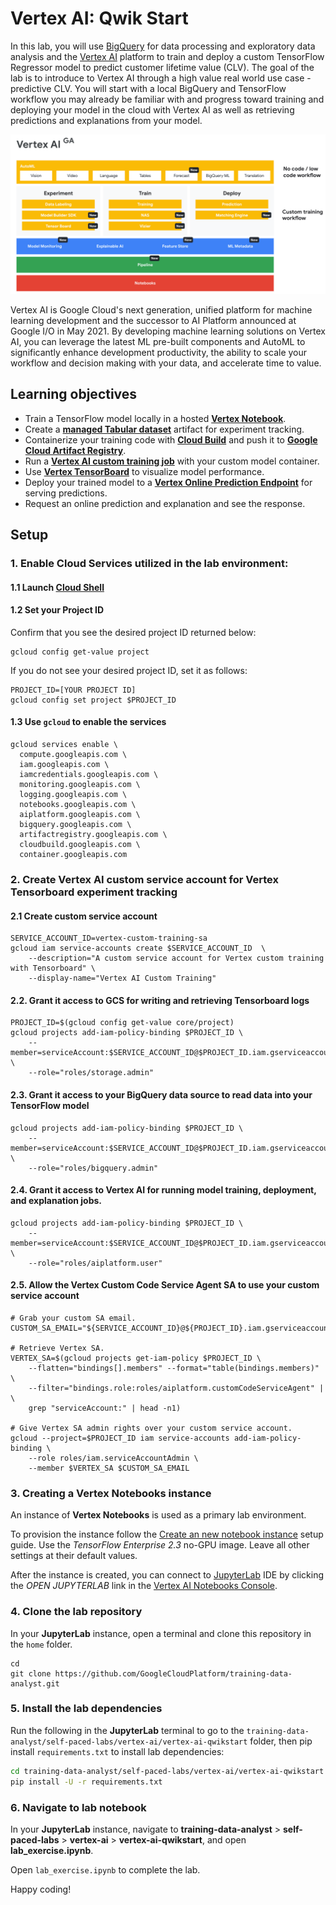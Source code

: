 # Vertex AI: Qwik Start

In this lab, you will use [BigQuery](https://cloud.google.com/bigquery) for data processing and exploratory data analysis and the [Vertex AI](https://cloud.google.com/vertex-ai) platform to train and deploy a custom TensorFlow Regressor model to predict customer lifetime value (CLV). The goal of the lab is to introduce to Vertex AI through a high value real world use case - predictive CLV. You will start with a local BigQuery and TensorFlow workflow you may already be familiar with and progress toward training and deploying your model in the cloud with Vertex AI as well as retrieving predictions and explanations from your model.

![Vertex AI](./images/vertex-ai-overview.png "Vertex AI Overview")

Vertex AI is Google Cloud's next generation, unified platform for machine learning development and the successor to AI Platform announced at Google I/O in May 2021. By developing machine learning solutions on Vertex AI, you can leverage the latest ML pre-built components and AutoML to significantly enhance development productivity, the ability to scale your workflow and decision making with your data, and accelerate time to value.

## Learning objectives

* Train a TensorFlow model locally in a hosted [**Vertex Notebook**](https://cloud.google.com/vertex-ai/docs/general/notebooks?hl=sv).
* Create a [**managed Tabular dataset**](https://cloud.google.com/vertex-ai/docs/training/using-managed-datasets?hl=sv) artifact for experiment tracking.
* Containerize your training code with [**Cloud Build**](https://cloud.google.com/build) and push it to [**Google Cloud Artifact Registry**](https://cloud.google.com/artifact-registry).
* Run a [**Vertex AI custom training job**](https://cloud.google.com/vertex-ai/docs/training/custom-training) with your custom model container.
* Use [**Vertex TensorBoard**](https://cloud.google.com/vertex-ai/docs/experiments/tensorboard-overview) to visualize model performance.
* Deploy your trained model to a [**Vertex Online Prediction Endpoint**](https://cloud.google.com/vertex-ai/docs/predictions/getting-predictions) for serving predictions.
* Request an online prediction and explanation and see the response.

## Setup

### 1. Enable Cloud Services utilized in the lab environment:

#### 1.1 Launch [Cloud Shell](https://cloud.google.com/shell/docs/launching-cloud-shell)

#### 1.2 Set your Project ID

Confirm that you see the desired project ID returned below:
```
gcloud config get-value project
```

If you do not see your desired project ID, set it as follows:
```
PROJECT_ID=[YOUR PROJECT ID]
gcloud config set project $PROJECT_ID
```

#### 1.3 Use `gcloud` to enable the services

```
gcloud services enable \
  compute.googleapis.com \
  iam.googleapis.com \
  iamcredentials.googleapis.com \
  monitoring.googleapis.com \
  logging.googleapis.com \
  notebooks.googleapis.com \
  aiplatform.googleapis.com \
  bigquery.googleapis.com \
  artifactregistry.googleapis.com \
  cloudbuild.googleapis.com \
  container.googleapis.com
```

### 2. Create Vertex AI custom service account for Vertex Tensorboard experiment tracking

#### 2.1 Create custom service account
```
SERVICE_ACCOUNT_ID=vertex-custom-training-sa
gcloud iam service-accounts create $SERVICE_ACCOUNT_ID  \
    --description="A custom service account for Vertex custom training with Tensorboard" \
    --display-name="Vertex AI Custom Training"
```

#### 2.2. Grant it access to GCS for writing and retrieving Tensorboard logs
```
PROJECT_ID=$(gcloud config get-value core/project)
gcloud projects add-iam-policy-binding $PROJECT_ID \
    --member=serviceAccount:$SERVICE_ACCOUNT_ID@$PROJECT_ID.iam.gserviceaccount.com \
    --role="roles/storage.admin"
```

#### 2.3. Grant it access to your BigQuery data source to read data into your TensorFlow model
```
gcloud projects add-iam-policy-binding $PROJECT_ID \
    --member=serviceAccount:$SERVICE_ACCOUNT_ID@$PROJECT_ID.iam.gserviceaccount.com \
    --role="roles/bigquery.admin"
```

#### 2.4. Grant it access to Vertex AI for running model training, deployment, and explanation jobs.
```
gcloud projects add-iam-policy-binding $PROJECT_ID \
    --member=serviceAccount:$SERVICE_ACCOUNT_ID@$PROJECT_ID.iam.gserviceaccount.com \
    --role="roles/aiplatform.user"
```

#### 2.5. Allow the Vertex Custom Code Service Agent SA to use your custom service account
```
# Grab your custom SA email.
CUSTOM_SA_EMAIL="${SERVICE_ACCOUNT_ID}@${PROJECT_ID}.iam.gserviceaccount.com"

# Retrieve Vertex SA.
VERTEX_SA=$(gcloud projects get-iam-policy $PROJECT_ID \
    --flatten="bindings[].members" --format="table(bindings.members)" \
    --filter="bindings.role:roles/aiplatform.customCodeServiceAgent" | \
    grep "serviceAccount:" | head -n1)

# Give Vertex SA admin rights over your custom service account.
gcloud --project=$PROJECT_ID iam service-accounts add-iam-policy-binding \
    --role roles/iam.serviceAccountAdmin \
    --member $VERTEX_SA $CUSTOM_SA_EMAIL
```

### 3. Creating a Vertex Notebooks instance

An instance of **Vertex Notebooks** is used as a primary lab environment.

To provision the instance follow the [Create an new notebook instance](https://cloud.google.com/vertex-ai/docs/general/notebooks) setup guide. Use the *TensorFlow Enterprise 2.3* no-GPU image. Leave all other settings at their default values.

After the instance is created, you can connect to [JupyterLab](https://jupyter.org/) IDE by clicking the *OPEN JUPYTERLAB* link in the [Vertex AI Notebooks Console](https://console.cloud.google.com/vertex-ai/notebooks/instances).


### 4. Clone the lab repository

In your **JupyterLab** instance, open a terminal and clone this repository in the `home` folder.
```
cd
git clone https://github.com/GoogleCloudPlatform/training-data-analyst.git
```

### 5. Install the lab dependencies

Run the following in the **JupyterLab** terminal to go to the `training-data-analyst/self-paced-labs/vertex-ai/vertex-ai-qwikstart` folder, then pip install `requirements.txt` to install lab dependencies:

```bash
cd training-data-analyst/self-paced-labs/vertex-ai/vertex-ai-qwikstart
pip install -U -r requirements.txt
```

### 6. Navigate to lab notebook

In your **JupyterLab** instance, navigate to __training-data-analyst__ > __self-paced-labs__ > __vertex-ai__ > __vertex-ai-qwikstart__, and open __lab_exercise.ipynb__.

Open `lab_exercise.ipynb` to complete the lab. 

Happy coding!